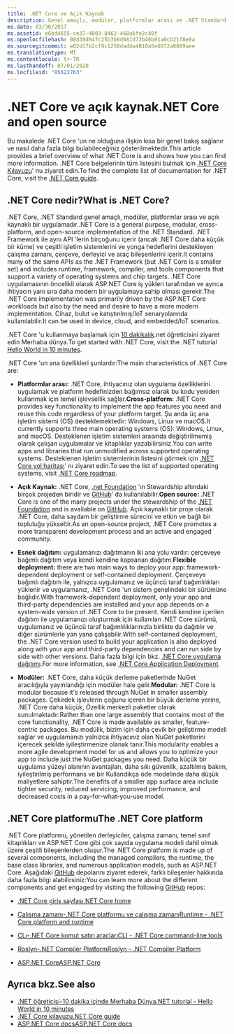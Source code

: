 ```yaml
---
title: .NET Core ve Açık Kaynak
description: Genel amaçlı, modüler, platformlar arası ve .NET Standard açık kaynaklı bir uygulama olan .NET Core hakkında genel bakış konusunu okuyun.
ms.date: 03/30/2017
ms.assetid: e6bd4655-ce37-4003-8462-468a6fe2c40f
ms.openlocfilehash: 08d30d047c25b3b6d681d72b46b81a0cb21f8e0a
ms.sourcegitcommit: e02d17b2cf9c1258dadda4810a5e6072a0089aee
ms.translationtype: MT
ms.contentlocale: tr-TR
ms.lasthandoff: 07/01/2020
ms.locfileid: "85622763"
---
```

# <a name="net-core-and-open-source"></a><span data-ttu-id="b6f3a-103">.NET Core ve açık kaynak</span><span class="sxs-lookup"><span data-stu-id="b6f3a-103">.NET Core and open source</span></span>

<span data-ttu-id="b6f3a-104">Bu makalede .NET Core 'un ne olduğuna ilişkin kısa bir genel bakış sağlanır ve nasıl daha fazla bilgi bulabileceğiniz gösterilmektedir.</span><span class="sxs-lookup"><span data-stu-id="b6f3a-104">This article provides a brief overview of what .NET Core is and shows how you can find more information.</span></span> <span data-ttu-id="b6f3a-105">.NET Core belgelerinin tüm listesini bulmak için [.NET Core Kılavuzu](../../core/index.yml)' nu ziyaret edin.</span><span class="sxs-lookup"><span data-stu-id="b6f3a-105">To find the complete list of documentation for .NET Core, visit the [.NET Core guide](../../core/index.yml).</span></span>

## <a name="what-is-net-core"></a><span data-ttu-id="b6f3a-106">.NET Core nedir?</span><span class="sxs-lookup"><span data-stu-id="b6f3a-106">What is .NET Core?</span></span>  

<span data-ttu-id="b6f3a-107">.NET Core, .NET Standard genel amaçlı, modüler, platformlar arası ve açık kaynaklı bir uygulamadır.</span><span class="sxs-lookup"><span data-stu-id="b6f3a-107">.NET Core is a general purpose, modular, cross-platform, and open-source implementation of the .NET Standard.</span></span> <span data-ttu-id="b6f3a-108">.NET Framework ile aynı API 'lerin birçoğunu içerir (ancak .NET Core daha küçük bir küme) ve çeşitli işletim sistemlerini ve yonga hedeflerini destekleyen çalışma zamanı, çerçeve, derleyici ve araç bileşenlerini içerir.</span><span class="sxs-lookup"><span data-stu-id="b6f3a-108">It contains many of the same APIs as the .NET Framework (but .NET Core is a smaller set) and includes runtime, framework, compiler, and tools components that support a variety of operating systems and chip targets.</span></span> <span data-ttu-id="b6f3a-109">.NET Core uygulamasının öncelikli olarak ASP.NET Core iş yükleri tarafından ve ayrıca ihtiyacın yanı sıra daha modern bir uygulamaya sahip olması gerekir.</span><span class="sxs-lookup"><span data-stu-id="b6f3a-109">The .NET Core implementation was primarily driven by the ASP.NET Core workloads but also by the need and desire to have a more modern implementation.</span></span> <span data-ttu-id="b6f3a-110">Cihaz, bulut ve katıştırılmış/IoT senaryolarında kullanılabilir.</span><span class="sxs-lookup"><span data-stu-id="b6f3a-110">It can be used in device, cloud, and embedded/IoT scenarios.</span></span>  
  
<span data-ttu-id="b6f3a-111">.NET Core 'u kullanmaya başlamak için [10 dakikalık](https://dotnet.microsoft.com/learn/dotnet/hello-world-tutorial/intro).net öğreticisini ziyaret edin Merhaba dünya.</span><span class="sxs-lookup"><span data-stu-id="b6f3a-111">To get started with .NET Core, visit the .NET tutorial [Hello World in 10 minutes](https://dotnet.microsoft.com/learn/dotnet/hello-world-tutorial/intro).</span></span>  
  
<span data-ttu-id="b6f3a-112">.NET Core 'un ana özellikleri şunlardır:</span><span class="sxs-lookup"><span data-stu-id="b6f3a-112">The main characteristics of .NET Core are:</span></span>
  
- <span data-ttu-id="b6f3a-113">**Platformlar arası:** .NET Core, ihtiyacınız olan uygulama özelliklerini uygulamak ve platform hedefinizden bağımsız olarak bu kodu yeniden kullanmak için temel işlevsellik sağlar.</span><span class="sxs-lookup"><span data-stu-id="b6f3a-113">**Cross-platform:** .NET Core provides key functionality to implement the app features you need and reuse this code regardless of your platform target.</span></span> <span data-ttu-id="b6f3a-114">Şu anda üç ana işletim sistemi (OS) desteklemektedir: Windows, Linux ve macOS.</span><span class="sxs-lookup"><span data-stu-id="b6f3a-114">It currently supports three main operating systems (OS): Windows, Linux, and macOS.</span></span> <span data-ttu-id="b6f3a-115">Desteklenen işletim sistemleri arasında değiştirilmemiş olarak çalışan uygulamalar ve kitaplıklar yazabilirsiniz.</span><span class="sxs-lookup"><span data-stu-id="b6f3a-115">You can write apps and libraries that run unmodified across supported operating systems.</span></span> <span data-ttu-id="b6f3a-116">Desteklenen işletim sistemlerinin listesini görmek için [.NET Core yol haritası](https://github.com/dotnet/core/blob/master/roadmap.md)' nı ziyaret edin.</span><span class="sxs-lookup"><span data-stu-id="b6f3a-116">To see the list of supported operating systems, visit [.NET Core roadmap](https://github.com/dotnet/core/blob/master/roadmap.md).</span></span>
  
- <span data-ttu-id="b6f3a-117">**Açık Kaynak:** .NET Core, [.net Foundation](https://www.dotnetfoundation.org/) 'ın Stewardship altındaki birçok projeden biridir ve [GitHub](https://github.com/)' da kullanılabilir.</span><span class="sxs-lookup"><span data-stu-id="b6f3a-117">**Open source:** .NET Core is one of the many projects under the stewardship of the [.NET Foundation](https://www.dotnetfoundation.org/) and is available on [GitHub](https://github.com/).</span></span> <span data-ttu-id="b6f3a-118">Açık kaynaklı bir proje olarak .NET Core, daha saydam bir geliştirme sürecini ve etkin ve bağlı bir topluluğu yükseltir.</span><span class="sxs-lookup"><span data-stu-id="b6f3a-118">As an open-source project, .NET Core promotes a more transparent development process and an active and engaged community.</span></span>  
  
- <span data-ttu-id="b6f3a-119">**Esnek dağıtım:** uygulamanızı dağıtmanın iki ana yolu vardır: çerçeveye bağımlı dağıtım veya kendi kendine kapsanan dağıtım.</span><span class="sxs-lookup"><span data-stu-id="b6f3a-119">**Flexible deployment:** there are two main ways to deploy your app: framework-dependent deployment or self-contained deployment.</span></span> <span data-ttu-id="b6f3a-120">Çerçeveye bağımlı dağıtım ile, yalnızca uygulamanız ve üçüncü taraf bağımlılıkları yüklenir ve uygulamanız, .NET Core 'un sistem genelindeki bir sürümüne bağlıdır.</span><span class="sxs-lookup"><span data-stu-id="b6f3a-120">With framework-dependent deployment, only your app and third-party dependencies are installed and your app depends on a system-wide version of .NET Core to be present.</span></span> <span data-ttu-id="b6f3a-121">Kendi kendine içerilen dağıtım ile uygulamanızı oluşturmak için kullanılan .NET Core sürümü, uygulamanız ve üçüncü taraf bağımlılıklarınızla birlikte da dağıtılır ve diğer sürümlerle yan yana çalışabilir.</span><span class="sxs-lookup"><span data-stu-id="b6f3a-121">With self-contained deployment, the .NET Core version used to build your application is also deployed along with your app and third-party dependencies and can run side by side with other versions.</span></span> <span data-ttu-id="b6f3a-122">Daha fazla bilgi için bkz. [.NET Core uygulama dağıtımı](../../core/deploying/index.md).</span><span class="sxs-lookup"><span data-stu-id="b6f3a-122">For more information, see [.NET Core Application Deployment](../../core/deploying/index.md).</span></span>

- <span data-ttu-id="b6f3a-123">**Modüler:** .NET Core, daha küçük derleme paketlerinde NuGet aracılığıyla yayınlandığı için modüler hale gelir.</span><span class="sxs-lookup"><span data-stu-id="b6f3a-123">**Modular:** .NET Core is modular because it's released through NuGet in smaller assembly packages.</span></span> <span data-ttu-id="b6f3a-124">Çekirdek işlevlerin çoğunu içeren bir büyük derleme yerine, .NET Core daha küçük, Özellik merkezli paketler olarak sunulmaktadır.</span><span class="sxs-lookup"><span data-stu-id="b6f3a-124">Rather than one large assembly that contains most of the core functionality, .NET Core is made available as smaller, feature-centric packages.</span></span> <span data-ttu-id="b6f3a-125">Bu modülik, bizim için daha çevik bir geliştirme modeli sağlar ve uygulamanızı yalnızca ihtiyacınız olan NuGet paketlerini içerecek şekilde iyileştirmenize olanak tanır.</span><span class="sxs-lookup"><span data-stu-id="b6f3a-125">This modularity enables a more agile development model for us and allows you to optimize your app to include just the NuGet packages you need.</span></span> <span data-ttu-id="b6f3a-126">Daha küçük bir uygulama yüzeyi alanının avantajları, daha sıkı güvenlik, azaltılmış bakım, iyileştirilmiş performans ve bir Kullandıkça öde modelinde daha düşük maliyetlere sahiptir.</span><span class="sxs-lookup"><span data-stu-id="b6f3a-126">The benefits of a smaller app surface area include tighter security, reduced servicing, improved performance, and decreased costs in a pay-for-what-you-use model.</span></span>  
  
## <a name="the-net-core-platform"></a><span data-ttu-id="b6f3a-127">.NET Core platformu</span><span class="sxs-lookup"><span data-stu-id="b6f3a-127">The .NET Core platform</span></span>
  
<span data-ttu-id="b6f3a-128">.NET Core platformu, yönetilen derleyiciler, çalışma zamanı, temel sınıf kitaplıkları ve ASP.NET Core gibi çok sayıda uygulama modeli dahil olmak üzere çeşitli bileşenlerden oluşur.</span><span class="sxs-lookup"><span data-stu-id="b6f3a-128">The .NET Core platform is made up of several components, including the managed compilers, the runtime, the base class libraries, and numerous application models, such as ASP.NET Core.</span></span> <span data-ttu-id="b6f3a-129">Aşağıdaki [GitHub](https://github.com/) depolarını ziyaret ederek, farklı bileşenler hakkında daha fazla bilgi alabilirsiniz:</span><span class="sxs-lookup"><span data-stu-id="b6f3a-129">You can learn more about the different components and get engaged by visiting the following [GitHub](https://github.com/) repos:</span></span>  
  
- [<span data-ttu-id="b6f3a-130">.NET Core giriş sayfası</span><span class="sxs-lookup"><span data-stu-id="b6f3a-130">.NET Core home</span></span>](https://github.com/dotnet/core)  
  
- [<span data-ttu-id="b6f3a-131">Çalışma zamanı-.NET Core platformu ve çalışma zamanı</span><span class="sxs-lookup"><span data-stu-id="b6f3a-131">Runtime - .NET Core platform and runtime</span></span>](https://github.com/dotnet/runtime)  
  
- [<span data-ttu-id="b6f3a-132">CLı-.NET Core komut satırı araçları</span><span class="sxs-lookup"><span data-stu-id="b6f3a-132">CLI - .NET Core command-line tools</span></span>](https://github.com/dotnet/cli)  
  
- [<span data-ttu-id="b6f3a-133">Roslyn-.NET Compiler Platform</span><span class="sxs-lookup"><span data-stu-id="b6f3a-133">Roslyn - .NET Compiler Platform</span></span>](https://github.com/dotnet/roslyn)  
  
- [<span data-ttu-id="b6f3a-134">ASP.NET Core</span><span class="sxs-lookup"><span data-stu-id="b6f3a-134">ASP.NET Core</span></span>](https://github.com/dotnet/aspnetcore)  
  
## <a name="see-also"></a><span data-ttu-id="b6f3a-135">Ayrıca bkz.</span><span class="sxs-lookup"><span data-stu-id="b6f3a-135">See also</span></span>

- [<span data-ttu-id="b6f3a-136">.NET öğreticisi-10 dakika içinde Merhaba Dünya</span><span class="sxs-lookup"><span data-stu-id="b6f3a-136">.NET tutorial - Hello World in 10 minutes</span></span>](https://dotnet.microsoft.com/learn/dotnet/hello-world-tutorial/intro)
- [<span data-ttu-id="b6f3a-137">.NET Core kılavuzu</span><span class="sxs-lookup"><span data-stu-id="b6f3a-137">.NET Core guide</span></span>](../../core/index.yml)
- [<span data-ttu-id="b6f3a-138">ASP.NET Core docs</span><span class="sxs-lookup"><span data-stu-id="b6f3a-138">ASP.NET Core docs</span></span>](/aspnet/core/)
